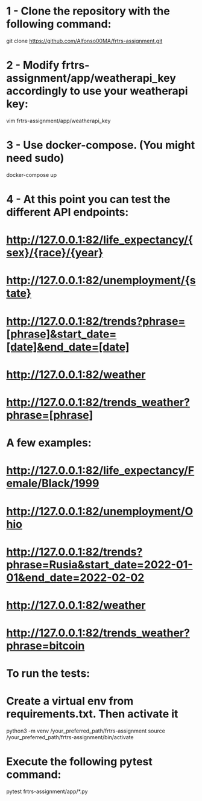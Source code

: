 # 1 - Clone the repository with the following command:
git clone https://github.com/Alfonso00MA/frtrs-assignment.git

# 2 - Modify frtrs-assignment/app/weatherapi_key accordingly to use your weatherapi key:
vim frtrs-assignment/app/weatherapi_key

# 3 - Use docker-compose. (You might need sudo)
docker-compose up

# 4 - At this point you can test the different API endpoints:
#
# http://127.0.0.1:82/life_expectancy/{sex}/{race}/{year}
# http://127.0.0.1:82/unemployment/{state}
# http://127.0.0.1:82/trends?phrase=[phrase]&start_date=[date]&end_date=[date]
# http://127.0.0.1:82/weather
# http://127.0.0.1:82/trends_weather?phrase=[phrase]

# A few examples:
# http://127.0.0.1:82/life_expectancy/Female/Black/1999
# http://127.0.0.1:82/unemployment/Ohio
# http://127.0.0.1:82/trends?phrase=Rusia&start_date=2022-01-01&end_date=2022-02-02
# http://127.0.0.1:82/weather
# http://127.0.0.1:82/trends_weather?phrase=bitcoin

# To run the tests:
# Create a virtual env from requirements.txt. Then activate it
python3 -m venv /your_preferred_path/frtrs-assignment
source /your_preferred_path/frtrs-assignment/bin/activate
# Execute the following pytest command:
pytest frtrs-assignment/app/*.py
